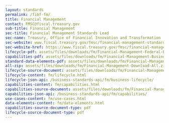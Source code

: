 ```yaml
---
layout: standards
permalink: /fibf-fm/
title: Financial Management
contact: FMSC@fiscal.treasury.gov
sub-title: Financial Management
sec-title: Financial Management Standards Lead
sec-name: Treasury, Office of Financial Innovation and Transformation
sec-website: www.fiscal.treasury.gov/fmsc/financial-management-standards.html
sec-website-href: https://www.fiscal.treasury.gov/fmsc/financial-management-standards.html
lifecycle-pdf: assets/files/downloads/fm/Financial-Management-Federal-Business-Lifecycle.pdf
capabilities-pdf: assets/files/downloads/fm/Financial-Management-Business-Capabilities.pdf
standard-data-elements-pdf: assets/files/downloads/fm/Financial-Management-Standard-Data-Elements_v2.xlsx
all-zip: assets/files/downloads/fm/Financial-Management-Download-All.zip
lifecycle-source-document: assets/files/downloads/fm/Financial-Management-Federal-Business-Lifecycle.pdf
lifecycle-content: fm/lifecycle.html
lifecycle-json-api: /business-standards-api/fm/business-lifecycle/
capabilities-content: fm/capabilities.html
capabilities-source-document: assets/files/downloads/fm/Financial-Management-Business-Capabilities.pdf
capabilities-json-api: /business-standards-api/fm/capabilities/
use-cases-content: fm/use-cases.html
data-elements-content: fm/data-elements.html
capabilities-source-document-type: pdf
lifecycle-source-document-type: pdf
---
```



